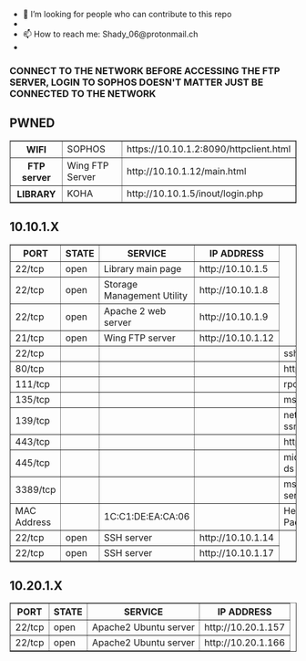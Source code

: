   <head>
    <ul>
      <li>🤔 I’m looking for people who can contribute to this repo<li>
      <li>📫 How to reach me: Shady_06@protonmail.ch<li>
    </ul>
    <style>
      table.t1 {
        empty-cells: hide;
      }
    </style>
  </head>
  
<h3>CONNECT TO THE NETWORK BEFORE ACCESSING THE FTP SERVER, LOGIN TO SOPHOS DOESN'T MATTER JUST BE CONNECTED TO THE NETWORK</h3>
<h2>PWNED</h2>
<table class="t1" border='1' text-align='left' style='border-collapse:collapse'>
  <tr>
    <th>WIFI</th>
    <td>SOPHOS</td>
    <td>https://10.10.1.2:8090/httpclient.html</td>
  </tr>
  <tr>
    <th>FTP server</th>
    <td>Wing FTP Server</td>
    <td>http://10.10.1.12/main.html</td>
  </tr>
  <tr>
    <th>LIBRARY</th>
    <td>KOHA</td>
    <td>http://10.10.1.5/inout/login.php</td>
  </tr>
</table>

<h2>10.10.1.X</h2>
<table class="t1" border='1' style='border-collapse:collapse'>
  <tr>
    <th>PORT</th>
    <th>STATE</th>
    <th>SERVICE</th>
    <th>IP ADDRESS</th>
  </tr>
  <tr>
    <td>22/tcp</td>
    <td>open</td>
    <td>Library main page</td>
    <td>http://10.10.1.5</td>
  </tr>
  <tr>
    <td>22/tcp</td>
    <td>open</td>
    <td>Storage Management Utility</td>
    <td>http://10.10.1.8</td>
  </tr>
  <tr>
    <td>22/tcp</td>
    <td>open</td>
    <td>Apache 2 web server</td>
    <td>http://10.10.1.9</td>
  </tr>
  <tr>
    <td>21/tcp</td>
    <td>open</td>
    <td>Wing FTP server</td>
    <td>http://10.10.1.12</td>
  </tr>
  <tr>
    <td>22/tcp<td>
    <td>&nbsp;<td>
    <td>ssh<td>
    <td>&nbsp;<td>
  </tr>
  <tr>
    <td>80/tcp<td>
    <td><td>
    <td>http<td>
    <td><td>
  </tr>
  <tr>
    <td>111/tcp<td>
    <td><td>
    <td>rpcbind<td>
    <td><td>
  </tr>
  <tr>
    <td>135/tcp<td>
    <td><td>
    <td>msrpc<td>
    <td><td>
  </tr>
  <tr>
    <td>139/tcp<td>
    <td><td>
    <td>netbios-ssn<td>
    <td><td>
  </tr>
  <tr>
    <td>443/tcp<td>
    <td><td>
    <td>https<td>
    <td><td>
  </tr>
  <tr>
    <td>445/tcp<td>
    <td><td>
    <td>microsoft-ds<td>
    <td><td>
  </tr>
  <tr>
    <td>3389/tcp<td>
    <td><td>
    <td>ms-wbt-server<td>
    <td><td>
  </tr>
  <tr>
    <td>MAC Address<td>
    <td>1C:C1:DE:EA:CA:06<td>
    <td>Hewlett Packard<td>
    <td><td>
  </tr>  
  <tr>
    <td>22/tcp</td>
    <td>open</td>
    <td>SSH server</td>
    <td>http://10.10.1.14</td>
  </tr>
  <tr>
    <td>22/tcp</td>
    <td>open</td>
    <td>SSH server</td>
    <td>http://10.10.1.17</td>
  </tr>
</table>

<h2>10.20.1.X</h2>
<table class="t1" border='1' style='border-collapse:collapse'>
  <tr>
    <th>PORT</th>
    <th>STATE</th>
    <th>SERVICE</th>
    <th>IP ADDRESS</th>
  </tr>
  <tr>
    <td>22/tcp</td>
    <td>open</td>
    <td>Apache2 Ubuntu server</td>
    <td>http://10.20.1.157</td>
  </tr>
  <tr>
    <td>22/tcp</td>
    <td>open</td>
    <td>Apache2 Ubuntu server</td>
    <td>http://10.20.1.166</td>
  </tr>
</table>
